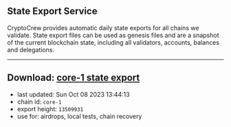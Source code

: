 ## State Export Service
CryptoCrew provides automatic daily state exports for all chains we validate. State export files can be used as genesis files and are a snapshot of the current blockchain state, including all validators, accounts, balances and delegations.

---
**Download: [core-1 state export](https://dl.ccvalidators.com/SERVICE/persistence/core-1_export_13509931.json)**
---

- last updated: Sun Oct 08 2023 13:44:13
- chain id: `core-1`
- export height: `13509931`
- use for: airdrops, local tests, chain recovery
